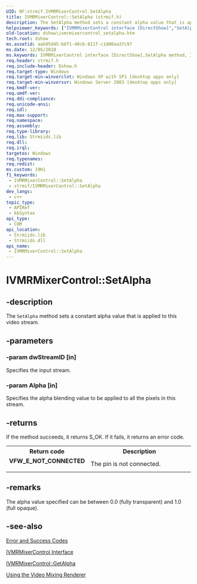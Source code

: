 ```yaml
---
UID: NF:strmif.IVMRMixerControl.SetAlpha
title: IVMRMixerControl::SetAlpha (strmif.h)
description: The SetAlpha method sets a constant alpha value that is applied to this video stream.
helpviewer_keywords: ["IVMRMixerControl interface [DirectShow]","SetAlpha method","IVMRMixerControl.SetAlpha","IVMRMixerControl::SetAlpha","IVMRMixerControlSetAlpha","SetAlpha","SetAlpha method [DirectShow]","SetAlpha method [DirectShow]","IVMRMixerControl interface","dshow.ivmrmixercontrol_setalpha","strmif/IVMRMixerControl::SetAlpha"]
old-location: dshow\ivmrmixercontrol_setalpha.htm
tech.root: dshow
ms.assetid: aab95d45-b8f1-40cb-811f-c1d00aa37c97
ms.date: 12/05/2018
ms.keywords: IVMRMixerControl interface [DirectShow],SetAlpha method, IVMRMixerControl.SetAlpha, IVMRMixerControl::SetAlpha, IVMRMixerControlSetAlpha, SetAlpha, SetAlpha method [DirectShow], SetAlpha method [DirectShow],IVMRMixerControl interface, dshow.ivmrmixercontrol_setalpha, strmif/IVMRMixerControl::SetAlpha
req.header: strmif.h
req.include-header: Dshow.h
req.target-type: Windows
req.target-min-winverclnt: Windows XP with SP1 [desktop apps only]
req.target-min-winversvr: Windows Server 2003 [desktop apps only]
req.kmdf-ver: 
req.umdf-ver: 
req.ddi-compliance: 
req.unicode-ansi: 
req.idl: 
req.max-support: 
req.namespace: 
req.assembly: 
req.type-library: 
req.lib: Strmiids.lib
req.dll: 
req.irql: 
targetos: Windows
req.typenames: 
req.redist: 
ms.custom: 19H1
f1_keywords:
 - IVMRMixerControl::SetAlpha
 - strmif/IVMRMixerControl::SetAlpha
dev_langs:
 - c++
topic_type:
 - APIRef
 - kbSyntax
api_type:
 - COM
api_location:
 - Strmiids.lib
 - Strmiids.dll
api_name:
 - IVMRMixerControl::SetAlpha
---
```


# IVMRMixerControl::SetAlpha


## -description

The <code>SetAlpha</code> method sets a constant alpha value that is applied to this video stream.

## -parameters

### -param dwStreamID [in]

Specifies the input stream.

### -param Alpha [in]

Specifies the alpha blending value to be applied to all the pixels in this stream.

## -returns

If the method succeeds, it returns S_OK. If it fails, it returns an error code.

<table>
<tr>
<th>Return code</th>
<th>Description</th>
</tr>
<tr>
<td width="40%">
<dl>
<dt><b>VFW_E_NOT_CONNECTED</b></dt>
</dl>
</td>
<td width="60%">
The pin is not connected.

</td>
</tr>
</table>

## -remarks

The alpha value specified can be between 0.0 (fully transparent) and 1.0 (full opaque).

## -see-also

<a href="/windows/desktop/DirectShow/error-and-success-codes">Error and Success Codes</a>



<a href="/windows/desktop/api/strmif/nn-strmif-ivmrmixercontrol">IVMRMixerControl Interface</a>



<a href="/windows/desktop/api/strmif/nf-strmif-ivmrmixercontrol-getalpha">IVMRMixerControl::GetAlpha</a>



<a href="/windows/desktop/DirectShow/using-the-video-mixing-renderer">Using the Video Mixing Renderer</a>

